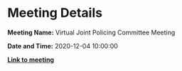 # Meeting Details

**Meeting Name:** Virtual Joint Policing Committee Meeting

**Date and Time:** 2020-12-04 10:00:00

**<a href="https://www.limerick.ie/council/whats-on/joint-policing-committee-meeting-11" target="_blank">Link to meeting</a>**
